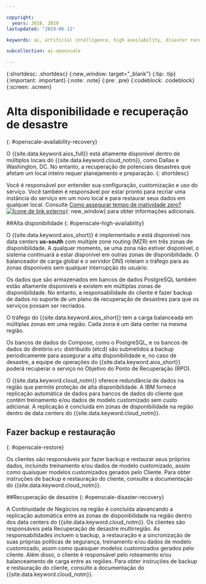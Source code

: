 ```yaml
---

copyright:
  years: 2018, 2019
lastupdated: "2019-06-11"

keywords: ai, artificial intelligence, high availability, disaster recovery, recovery, load-balancing, postgres

subcollection: ai-openscale

---
```


{:shortdesc: .shortdesc}
{:new_window: target="_blank"}
{:tip: .tip}
{:important: .important}
{:note: .note}
{:pre: .pre}
{:codeblock: .codeblock}
{:screen: .screen}

# Alta disponibilidade e recuperação de desastre
{: #openscale-availability-recovery}

O {{site.data.keyword.aios_full}} está altamente disponível dentro de múltiplos locais do {{site.data.keyword.cloud_notm}}, como Dallas e Washington, DC. No entanto, a recuperação de potenciais desastres que afetam um local inteiro requer planejamento e preparação.
{: shortdesc}

Você é responsável por entender sua configuração, customização e uso do serviço. Você também é responsável por estar pronto para recriar uma instância do serviço em um novo local e para restaurar seus dados em qualquer local. Consulte [Como assegurar tempo de inatividade zero?![Ícone de link externo](../../icons/launch-glyph.svg "Ícone de link externo")](/docs/overview?topic=overview-zero-downtime#zero-downtime){: new_window} para obter informações adicionais.

##Alta disponibilidade 
{: #openscale-high-availability}

O {{site.data.keyword.aios_short}} é implementado e está disponível nos data centers **us-south** com multiple zone routing (MZR) em três zonas de disponibilidade. A qualquer momento, se uma zona não estiver disponível, o sistema continuará a estar disponível em outras zonas de disponibilidade. O balanceador de carga global e o servidor DNS roteiam o tráfego para as zonas disponíveis sem qualquer interrupção do usuário.

Os dados que são armazenados em bancos de dados PostgreSQL também estão altamente disponíveis e existem em múltiplas zonas de disponibilidade. No entanto, a responsabilidade do cliente é fazer backup de dados no suporte de um plano de recuperação de desastres para que os serviços possam ser recriados.

O tráfego do {{site.data.keyword.aios_short}} tem a carga balanceada em múltiplas zonas em uma região. Cada zona é um data center na mesma região. 

Os bancos de dados do Compose, como o PostgreSQL, e os bancos de dados do diretório <code>etc</code> distribuído (etcd) são submetidos a backup periodicamente para assegurar a alta disponibilidade e, no caso de desastre, a equipe de operações do {{site.data.keyword.aios_short}} poderá recuperar o serviço no Objetivo do Ponto de Recuperação (RPO).
 
O {{site.data.keyword.cloud_notm}} oferece redundância de dados na região que permite proteção de alta disponibilidade. A IBM fornece replicação automática de dados para bancos de dados do cliente que contêm treinamento e/ou dados de modelo customizado sem custo adicional. A replicação é concluída em zonas de disponibilidade na região dentro de data centers do {{site.data.keyword.cloud_notm}}.
 
## Fazer backup e restauração
{: #openscale-restore}

Os clientes são responsáveis por fazer backup e restaurar seus próprios dados, incluindo treinamento e/ou dados de modelo customizado, assim como quaisquer modelos customizados gerados pelo Cliente. Para obter instruções de backup e restauração do cliente, consulte a documentação do {{site.data.keyword.cloud_notm}}.
 
##Recuperação de desastre
{: #openscale-disaster-recovery}

A Continuidade de Negócios na região é concluída alavancando a replicação automática entre as zonas de disponibilidade na região dentro dos data centers do {{site.data.keyword.cloud_notm}}. Os clientes são responsáveis pela Recuperação de desastre multirregião. As responsabilidades incluem o backup, a restauração e a sincronização de suas próprias políticas de segurança, treinamento e/ou dados de modelo customizado, assim como quaisquer modelos customizados gerados pelo cliente. Além disso, o cliente é responsável pelo roteamento e/ou balanceamento de carga entre as regiões. Para obter instruções de backup e restauração do cliente, consulte a documentação do {{site.data.keyword.cloud_notm}}.
